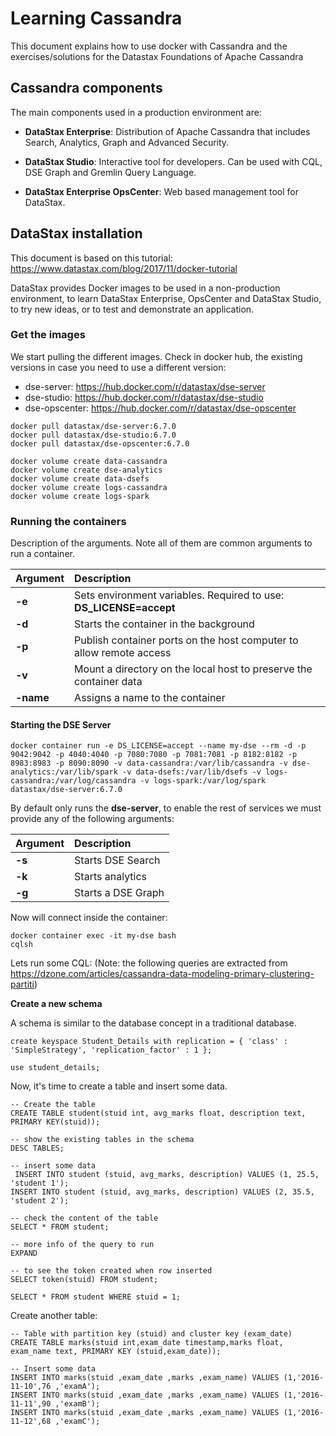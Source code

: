# Learning Cassandra

This document explains how to use docker with Cassandra and the exercises/solutions for the Datastax Foundations of Apache Cassandra

## Cassandra components

The main components used in a production environment are:

* **DataStax Enterprise**: Distribution of Apache Cassandra that includes Search, Analytics, Graph and Advanced Security.

* **DataStax Studio**: Interactive tool for developers. Can be used with CQL, DSE Graph and Gremlin Query Language.

* **DataStax Enterprise OpsCenter**: Web based management tool for DataStax.

## DataStax installation

This document is based on this tutorial: https://www.datastax.com/blog/2017/11/docker-tutorial

DataStax provides Docker images to be used in a non-production environment, to learn DataStax Enterprise, OpsCenter and DataStax Studio, to try new ideas, or to test and demonstrate an application. 

### Get the images

We start pulling the different images. Check in docker hub, the existing versions in case you need to use a different version: 

* dse-server: https://hub.docker.com/r/datastax/dse-server 
* dse-studio: https://hub.docker.com/r/datastax/dse-studio
* dse-opscenter: https://hub.docker.com/r/datastax/dse-opscenter

```
docker pull datastax/dse-server:6.7.0
docker pull datastax/dse-studio:6.7.0
docker pull datastax/dse-opscenter:6.7.0

docker volume create data-cassandra
docker volume create dse-analytics
docker volume create data-dsefs
docker volume create logs-cassandra
docker volume create logs-spark
```

### Running the containers

Description of the arguments. Note all of them are common arguments to run a container.

| Argument   |  Description |
|----------|:------|
| **-e** | Sets environment variables. Required to use: **DS_LICENSE=accept** |
| **-d** | Starts the container in the background |
| **-p** | Publish container ports on the host computer to allow remote access |
| **-v** | Mount a directory on the local host to preserve the container data |
| **-name** | Assigns a name to the container |

#### Starting the DSE Server

```
docker container run -e DS_LICENSE=accept --name my-dse --rm -d -p 9042:9042 -p 4040:4040 -p 7080:7080 -p 7081:7081 -p 8182:8182 -p 8983:8983 -p 8090:8090 -v data-cassandra:/var/lib/cassandra -v dse-analytics:/var/lib/spark -v data-dsefs:/var/lib/dsefs -v logs-cassandra:/var/log/cassandra -v logs-spark:/var/log/spark datastax/dse-server:6.7.0 
```

By default only runs the **dse-server**, to enable the rest of services we must provide any of the following arguments:

| Argument   |  Description |
|----------|:------|
| **-s** | Starts DSE Search |
| **-k** | Starts analytics |
| **-g** | Starts a DSE Graph |

Now will connect inside the container:

```
docker container exec -it my-dse bash
cqlsh
```

Lets run some CQL: (Note: the following queries are extracted from https://dzone.com/articles/cassandra-data-modeling-primary-clustering-partiti)

**Create a new schema**

A schema is similar to the database concept in a traditional database.

```
create keyspace Student_Details with replication = { 'class' : 'SimpleStrategy', 'replication_factor' : 1 };

use student_details;
```

Now, it's time to create a table and insert some data.

```
-- Create the table
CREATE TABLE student(stuid int, avg_marks float, description text, PRIMARY KEY(stuid));

-- show the existing tables in the schema
DESC TABLES;

-- insert some data
 INSERT INTO student (stuid, avg_marks, description) VALUES (1, 25.5, 'student 1');
INSERT INTO student (stuid, avg_marks, description) VALUES (2, 35.5, 'student 2');

-- check the content of the table
SELECT * FROM student;

-- more info of the query to run
EXPAND

-- to see the token created when row inserted
SELECT token(stuid) FROM student;

SELECT * FROM student WHERE stuid = 1; 
```

Create another table:

```
-- Table with partition key (stuid) and cluster key (exam_date)
CREATE TABLE marks(stuid int,exam_date timestamp,marks float, exam_name text, PRIMARY KEY (stuid,exam_date));

-- Insert some data
INSERT INTO marks(stuid ,exam_date ,marks ,exam_name) VALUES (1,'2016-11-10',76 ,'examA');
INSERT INTO marks(stuid ,exam_date ,marks ,exam_name) VALUES (1,'2016-11-11',90 ,'examB');
INSERT INTO marks(stuid ,exam_date ,marks ,exam_name) VALUES (1,'2016-11-12',68 ,'examC');
```
